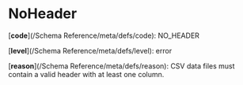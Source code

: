 # NoHeader

[**code**](/Schema Reference/meta/defs/code): NO_HEADER

[**level**](/Schema Reference/meta/defs/level): error

[**reason**](/Schema Reference/meta/defs/reason): CSV data files must contain a valid header with at least one column.